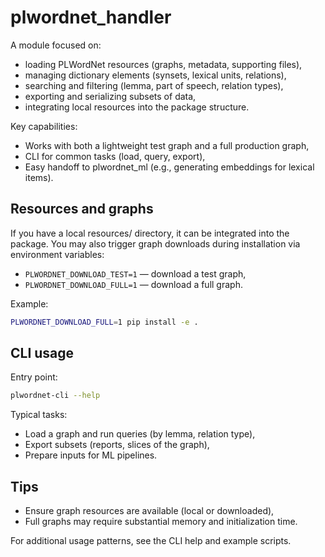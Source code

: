 # plwordnet_handler

A module focused on:
- loading PLWordNet resources (graphs, metadata, supporting files),
- managing dictionary elements (synsets, lexical units, relations),
- searching and filtering (lemma, part of speech, relation types),
- exporting and serializing subsets of data,
- integrating local resources into the package structure.

Key capabilities:
- Works with both a lightweight test graph and a full production graph,
- CLI for common tasks (load, query, export),
- Easy handoff to plwordnet_ml (e.g., generating embeddings for lexical items).

## Resources and graphs

If you have a local resources/ directory, it can be integrated into the package. 
You may also trigger graph downloads during installation via environment variables:
- `PLWORDNET_DOWNLOAD_TEST=1` — download a test graph,
- `PLWORDNET_DOWNLOAD_FULL=1` — download a full graph.

Example:
```bash
PLWORDNET_DOWNLOAD_FULL=1 pip install -e .
```

## CLI usage

Entry point:
```bash
plwordnet-cli --help
```

Typical tasks:
- Load a graph and run queries (by lemma, relation type),
- Export subsets (reports, slices of the graph),
- Prepare inputs for ML pipelines.

## Tips

- Ensure graph resources are available (local or downloaded),
- Full graphs may require substantial memory and initialization time.

For additional usage patterns, see the CLI help and example scripts.